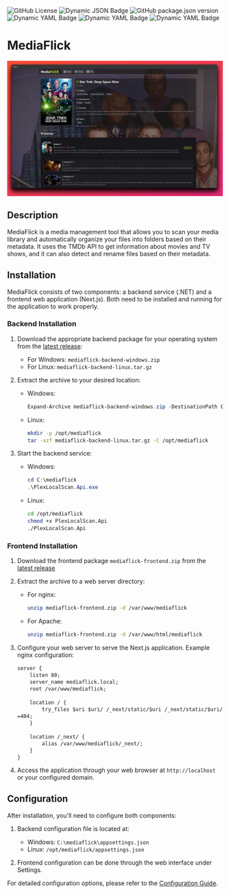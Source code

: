 ![GitHub License](https://img.shields.io/github/license/phob/mediaflick)
![Dynamic JSON Badge](https://img.shields.io/badge/dynamic/json?url=https%3A%2F%2Fraw.githubusercontent.com%2Fphob%2Fmediaflick%2Frefs%2Fheads%2Fmain%2Fsrc%2Fglobal.json&query=%24.sdk.version&label=.NET)
![GitHub package.json version](https://img.shields.io/github/package-json/v/phob/mediaflick?filename=mediaflick%2Fpackage.json)
![Dynamic YAML Badge](https://img.shields.io/badge/dynamic/yaml?url=https%3A%2F%2Fraw.githubusercontent.com%2Fphob%2Fmediaflick%2Frefs%2Fheads%2Fmain%2Fmediaflick%2Fpnpm-lock.yaml&query=%24.importers...dependencies.next.specifier&label=next)
![Dynamic YAML Badge](https://img.shields.io/badge/dynamic/yaml?url=https%3A%2F%2Fraw.githubusercontent.com%2Fphob%2Fmediaflick%2Frefs%2Fheads%2Fmain%2Fmediaflick%2Fpnpm-lock.yaml&query=%24.importers...dependencies.react.version&label=react)
![Dynamic YAML Badge](https://img.shields.io/badge/dynamic/yaml?url=https%3A%2F%2Fraw.githubusercontent.com%2Fphob%2Fmediaflick%2Frefs%2Fheads%2Fmain%2Fmediaflick%2Fpnpm-lock.yaml&query=%24.importers...dependencies.react-dom.version&label=react-dom)

# MediaFlick

![alt text](mediaflick1.jpg)

## Description

MediaFlick is a media management tool that allows you to scan your media library and automatically organize your files into folders based on their metadata. It uses the TMDb API to get information about movies and TV shows, and it can also detect and rename files based on their metadata.

## Installation

MediaFlick consists of two components: a backend service (.NET) and a frontend web application (Next.js). Both need to be installed and running for the application to work properly.

### Backend Installation

1. Download the appropriate backend package for your operating system from the [latest release](https://github.com/phob/mediaflick/releases/latest):
   - For Windows: `mediaflick-backend-windows.zip`
   - For Linux: `mediaflick-backend-linux.tar.gz`

2. Extract the archive to your desired location:
   - Windows:
     ```powershell
     Expand-Archive mediaflick-backend-windows.zip -DestinationPath C:\mediaflick
     ```
   - Linux:
     ```bash
     mkdir -p /opt/mediaflick
     tar -xzf mediaflick-backend-linux.tar.gz -C /opt/mediaflick
     ```

3. Start the backend service:
   - Windows:
     ```powershell
     cd C:\mediaflick
     .\PlexLocalScan.Api.exe
     ```
   - Linux:
     ```bash
     cd /opt/mediaflick
     chmod +x PlexLocalScan.Api
     ./PlexLocalScan.Api
     ```

### Frontend Installation

1. Download the frontend package `mediaflick-frontend.zip` from the [latest release](https://github.com/phob/mediaflick/releases/latest)

2. Extract the archive to a web server directory:
   - For nginx:
     ```bash
     unzip mediaflick-frontend.zip -d /var/www/mediaflick
     ```
   - For Apache:
     ```bash
     unzip mediaflick-frontend.zip -d /var/www/html/mediaflick
     ```

3. Configure your web server to serve the Next.js application. Example nginx configuration:
   ```nginx
   server {
       listen 80;
       server_name mediaflick.local;
       root /var/www/mediaflick;
       
       location / {
           try_files $uri $uri/ /_next/static/$uri /_next/static/$uri/ =404;
       }
       
       location /_next/ {
           alias /var/www/mediaflick/_next/;
       }
   }
   ```

4. Access the application through your web browser at `http://localhost` or your configured domain.

## Configuration

After installation, you'll need to configure both components:

1. Backend configuration file is located at:
   - Windows: `C:\mediaflick\appsettings.json`
   - Linux: `/opt/mediaflick/appsettings.json`

2. Frontend configuration can be done through the web interface under Settings.

For detailed configuration options, please refer to the [Configuration Guide](docs/configuration.md).
